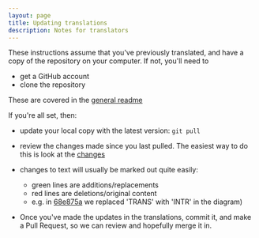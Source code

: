 ```yaml
---
layout: page 
title: Updating translations
description: Notes for translators
---
```


These instructions assume that you've previously translated, and have
a copy of the repository on your computer. If not, you'll need to

 - get a GitHub account
 - clone the repository

These are covered in the [general readme](index.html)

If you're all set, then:

 - update your local copy with the latest version: `git pull`

 - review the changes made since you last pulled. The easiest way to
 do this is look at the
 [changes](https://github.com/goingnowhere/malfare-protocols/commits/gh-pages)

 - changes to text will usually be marked out quite easily:
   - green lines are additions/replacements
   - red lines are deletions/original content
   - e.g. in
   [68e875a](https://github.com/goingnowhere/malfare-protocols/commit/68e875a6fb55c8297fcbc3f7cb49c37f84f0ee2a#diff-3d1113c29462b5307478c162b0686416L772) we replaced 'TRANS' with 'INTR' in the diagram)

  - Once you've made the updates in the translations, commit it, and
  make a Pull Request, so we can review and hopefully merge it in.
